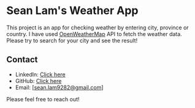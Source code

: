 # Sean Lam's Weather App

This project is an app for checking weather by entering city, province or country. I have used [OpenWeatherMap](https://openweathermap.org/) API to fetch the weather data.
Please try to search for your city and see the result!

## Contact
- LinkedIn: [Click here](https://www.linkedin.com/in/seanlam9282/)
- GitHub: [Click here](https://github.com/seanlam9282)
- Email: [sean.lam9282@gmail.com]

Please feel free to reach out!